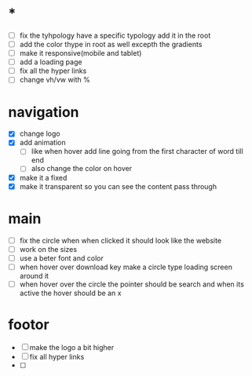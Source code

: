 # *
- [ ] fix the tyhpology have a specific typology add it in the root
- [ ] add the color thype in root as well excepth the gradients
- [ ] make it responsive(mobile and tablet)
- [ ] add a loading page
- [ ] fix all the hyper links 
- [ ] change vh/vw with %
# navigation

- [x] change logo
- [x] add animation
    - [ ] like when hover add line going from the first character of word till end
    - [ ] also change the color on hover
-[x] make it a fixed
-[x] make it transparent so you can see the content pass through

# main
- [ ] fix the circle when when clicked it should look like the website
- [ ] work on the sizes
- [ ] use a beter font and color
- [ ] when hover over download key make a circle type loading screen around it
- [ ] when hover over the circle the pointer should be search and when its active the hover should be an x

# footor

- [ ] make the logo a bit higher
- [ ] fix all hyper links
- [ ]

